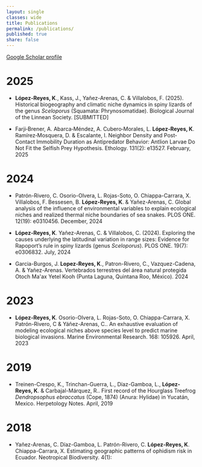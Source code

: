 ```yaml
---
layout: single
classes: wide
title: Publications
permalink: /publications/
published: true
share: false
---
```

[Google Scholar profile](https://scholar.google.com/citations?user=5S9qAwkAAAAJ&hl=es)

# 2025
+ **López-Reyes, K**., Kass, J., Yañez-Arenas, C. & Villalobos, F. (2025). Historical biogeography and climatic niche dynamics in spiny lizards of the genus *Sceloporus* (Squamata: Phrynosomatidae). Biological Journal of the Linnean Society. [SUBMITTED]

+ Farji‐Brener, A. Abarca‐Méndez, A. Cubero‐Morales, L. **López‐Reyes, K**. Ramírez‐Mosquera, D. & Escalante, I. Neighbor Density and Post‐Contact Immobility Duration as Antipredator Behavior: Antlion Larvae Do Not Fit the Selfish Prey Hypothesis. Ethology. 131(2): e13527. February, 2025
 
# 2024
+ Patrón-Rivero, C. Osorio-Olvera, L. Rojas-Soto, O. Chiappa-Carrara, X. Villalobos, F. Bessesen, B.  **López-Reyes, K**. & Yañez-Arenas, C. Global analysis of the influence of environmental variables to explain ecological niches and realized thermal niche boundaries of sea snakes. PLOS ONE. 12(19): e0310456. December, 2024

+ **López-Reyes, K**. Yañez-Arenas, C. & Villalobos, C. (2024). Exploring the causes underlying the latitudinal variation in range sizes: Evidence for Rapoport’s rule in spiny lizards (genus *Sceloporus*). PLOS ONE. 19(7): e0306832. July, 2024

+ Garcia-Burgos, J. **Lopez-Reyes, K**., Patron-Rivero, C., Vazquez-Cadena, A. & Yañez-Arenas. Vertebrados terrestres del área natural protegida Otoch Ma'ax Yetel Kooh (Punta Laguna, Quintana Roo, México). 2024

# 2023
+ **López-Reyes, K**. Osorio-Olvera, L. Rojas-Soto, O. Chiappa-Carrara, X. Patrón-Rivero, C & Yáñez-Arenas, C.. An exhaustive evaluation of modeling ecological niches above species level to predict marine biological invasions. Marine Environmental Research. 168: 105926. April, 2023

# 2019
+ Treinen-Crespo, K., Trinchan-Guerra, L., Díaz-Gamboa, L., **López-Reyes, K**. & Carbajal-Márquez, R.. First record of the Hourglass Treefrog *Dendropsophus ebraccatus* (Cope, 1874) (Anura: Hylidae) in Yucatán, Mexico. Herpetology Notes. April, 2019

# 2018
+ Yañez-Arenas, C. Díaz-Gamboa, L. Patrón-Rivero, C. **López-Reyes, K**. Chiappa-Carrara, X. Estimating geographic patterns of ophidism risk in Ecuador. Neotropical Biodiversity. 4(1): 
